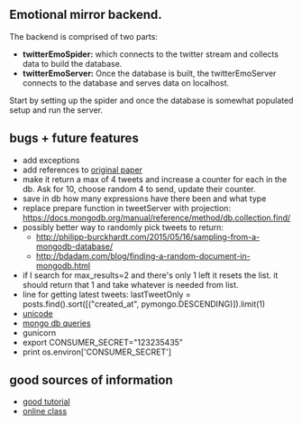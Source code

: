 ## Emotional mirror backend.
The backend is comprised of two parts:
* __twitterEmoSpider:__ which connects to the twitter stream and collects data to build the database.
* __twitterEmoServer:__ Once the database is built, the twitterEmoServer connects to the database and serves data on localhost.

Start by setting up the spider and once the database is somewhat populated setup and run the server.

## bugs + future features
* add exceptions
* add references to [original paper](https://github.com/cjhutto/vaderSentiment)
* make it return a max of 4 tweets and increase a counter for each in the db. Ask for 10, choose random 4 to send, update their counter.
* save in db how many expressions have there been and what type
* replace prepare function in tweetServer with projection: https://docs.mongodb.org/manual/reference/method/db.collection.find/
* possibly better way to randomly pick tweets to return:
  * http://philipp-burckhardt.com/2015/05/16/sampling-from-a-mongodb-database/
  * http://bdadam.com/blog/finding-a-random-document-in-mongodb.html
* if I search for max_results=2 and there's only 1 left it resets the list. it should return that 1 and take whatever is needed from list.
* line for getting latest tweets: lastTweetOnly = posts.find().sort([("created_at", pymongo.DESCENDING)]).limit(1)
* [unicode](https://docs.python.org/2/howto/unicode.html)
* [mongo db queries](https://docs.mongodb.org/manual/reference/operator/query/)
* gunicorn
* export CONSUMER_SECRET="123235435"
* print os.environ['CONSUMER_SECRET']

## good sources of information
* [good tutorial](http://altons.github.io/python/2013/01/21/gentle-introduction-to-mongodb-using-pymongo/)
* [online class](https://university.mongodb.com/courses/M101P/about)
